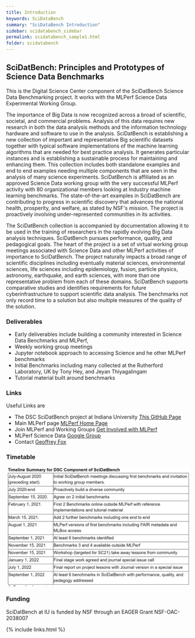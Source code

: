 ```yaml
---
title: Introduction
keywords: SciDataBench
summary: "SciDataBench Introduction"
sidebar: scidatabench_sidebar
permalink: scidatabench_sample1.html
folder: scidatabench
---
```




## SciDatBench: Principles and Prototypes of Science Data Benchmarks

This is the Digital Science Center component of the SciDatBench Science Data Benchmarking project. It works with the MLPerf Science Data Experimental Working Group. 

The importance of Big Data is now recognized across a broad of scientific, societal, and commercial problems. Analysis of this data requires new research in both the data analysis methods and the information technology hardware and software to use in the analysis. SciDatBench is establishing a new collection of important and representative Big scientific datasets together with typical software implementations of the machine learning algorithms that are needed for best practice analysis. It generates particular instances and is establishing a sustainable process for maintaining and enhancing them. This collection includes both standalone examples and end to end examples needing multiple components that are seen in the analysis of many science experiments. SciDatBench is affiliated as an approved Science Data working group with the very successful MLPerf activity with 80 organizational members looking at Industry machine learning benchmarks. The state-of-the-art examples in SciDatBench are contributing to progress in scientific discovery that advances the national health, prosperity, and welfare, as stated by NSF's mission. The project is proactively involving under-represented communities in its activities.

The SciDatBench collection is accompanied by documentation allowing it to be used in the training of researchers in the rapidly evolving Big Data analysis techniques. SciDatBench pursues performance, quality, and pedagogical goals. The heart of the project is a set of virtual working group meetings associated with Science Data and other MLPerf activities of importance to SciDatBench. The project naturally impacts a broad range of scientific disciplines including eventually material sciences, environmental sciences, life sciences including epidemiology, fusion, particle physics, astronomy, earthquake, and earth sciences, with more than one representative problem from each of these domains. SciDatBench supports comparative studies and identifies requirements for future cyberinfrastructure to support scientific data analysis. The benchmarks not only record time to a solution but also multiple measures of the quality of the solution.

### Deliverables

* Early deliverables include building a community interested in Science Data Benchmarks and MLPerf, 
* Weekly working group meetings
* Jupyter notebook approach to accessing Science and he other MLPerf benchmarks
* Initial Benchmarks including many collected at the Rutherford Laboratory, UK by Tony Hey, and Jeyan Thiyagalingam
* Tutorial material built around benchmarks

### Links

Useful Links are

* The DSC SciDatBench project at Indiana University [This GitHub Page](https://github.com/DSC-SPIDAL/SciDatBench)
* Main MLPerf page [MLPerf Home Page](https://mlperf.org/)
* Join MLPerf and Working Groups [Get Involved with MLPerf](https://mlperf.org/get-involved/#join-the-forum)
* MLPerf Science Data [Google Group](https://groups.google.com/forum/#!forum/mlperf-science)
* Contact [Geoffrey Fox](mailto:gcfexchange@gmail.com)

### Timetable

![SciDatBench Initial Timetable](https://github.com/DSC-SPIDAL/SciDatBench/blob/master/SciDatBenchTimetable.JPG)

### Funding

SciDatBench at IU is funded by NSF through an EAGER Grant NSF-OAC-2038007

{% include links.html %}


